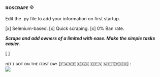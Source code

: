 ### ʀᴏꜱᴄʀᴀᴘᴇ ⟐ ###

Edit the .py file to add your information on first startup.

[x]  Selenium-based.
[x]   Quick scraping.
[x]  0% Ban rate.

***Scrape and add owners of a limited with ease. Make the simple tasks easier.***

[ ]  
   
   ʜɪᴛ ɪ ɢᴏᴛ ᴏɴ ᴛʜᴇ ꜰɪʀꜱᴛ ᴅᴀʏ [​🇫​​🇦​​🇰​​🇪​ ​🇺​​🇬​​🇨​ ​🇩​​🇪​​🇻​ ​🇲​​🇪​​🇹​​🇭​​🇴​​🇩​] :
   <br>
   ![](https://i.imgur.com/moPkUcN.png)
